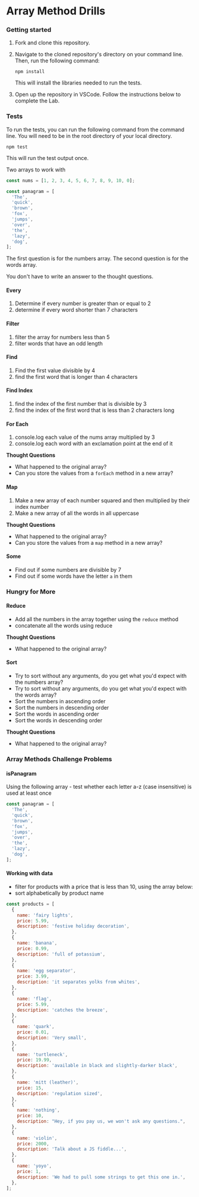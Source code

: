 # Array Method Drills

### Getting started

1. Fork and clone this repository.

1. Navigate to the cloned repository's directory on your command line. Then, run the following command:

   ```
   npm install
   ```

   This will install the libraries needed to run the tests.

1. Open up the repository in VSCode. Follow the instructions below to complete the Lab.

### Tests

To run the tests, you can run the following command from the command line. You will need to be in the root directory of your local directory.

```
npm test
```

This will run the test output once.

Two arrays to work with

```js
const nums = [1, 2, 3, 4, 5, 6, 7, 8, 9, 10, 0];

const panagram = [
  'The',
  'quick',
  'brown',
  'fox',
  'jumps',
  'over',
  'the',
  'lazy',
  'dog',
];
```

The first question is for the numbers array. The second question is for the words array.

You don't have to write an answer to the thought questions.

#### Every

1. Determine if every number is greater than or equal to 2
1. determine if every word shorter than 7 characters

#### Filter

1. filter the array for numbers less than 5
1. filter words that have an odd length

#### Find

1. Find the first value divisible by 4
1. find the first word that is longer than 4 characters

#### Find Index

1. find the index of the first number that is divisible by 3
1. find the index of the first word that is less than 2 characters long

#### For Each

1. console.log each value of the nums array multiplied by 3
1. console.log each word with an exclamation point at the end of it

**Thought Questions**

- What happened to the original array?
- Can you store the values from a `forEach` method in a new array?

#### Map

1. Make a new array of each number squared and then multiplied by their index number
1. Make a new array of all the words in all uppercase

**Thought Questions**

- What happened to the original array?
- Can you store the values from a `map` method in a new array?

#### Some

- Find out if some numbers are divisible by 7
- Find out if some words have the letter `a` in them

### Hungry for More

#### Reduce

- Add all the numbers in the array together using the `reduce` method
- concatenate all the words using reduce

**Thought Questions**

- What happened to the original array?

#### Sort

- Try to sort without any arguments, do you get what you'd expect with the numbers array?
- Try to sort without any arguments, do you get what you'd expect with the words array?
- Sort the numbers in ascending order
- Sort the numbers in descending order
- Sort the words in ascending order
- Sort the words in descending order

**Thought Questions**

- What happened to the original array?

### Array Methods Challenge Problems

#### isPanagram

Using the following array - test whether each letter a-z (case insensitive) is used at least once

```js
const panagram = [
  'The',
  'quick',
  'brown',
  'fox',
  'jumps',
  'over',
  'the',
  'lazy',
  'dog',
];
```

#### Working with data

- filter for products with a price that is less than 10, using the array below:
- sort alphabetically by product name

```js
const products = [
  {
    name: 'fairy lights',
    price: 5.99,
    description: 'festive holiday decoration',
  },
  {
    name: 'banana',
    price: 0.99,
    description: 'full of potassium',
  },
  {
    name: 'egg separator',
    price: 3.99,
    description: 'it separates yolks from whites',
  },
  {
    name: 'flag',
    price: 5.99,
    description: 'catches the breeze',
  },
  {
    name: 'quark',
    price: 0.01,
    description: 'Very small',
  },
  {
    name: 'turtleneck',
    price: 19.99,
    description: 'available in black and slightly-darker black',
  },
  {
    name: 'mitt (leather)',
    price: 15,
    description: 'regulation sized',
  },
  {
    name: 'nothing',
    price: 10,
    description: "Hey, if you pay us, we won't ask any questions.",
  },
  {
    name: 'violin',
    price: 2000,
    description: 'Talk about a JS fiddle...',
  },
  {
    name: 'yoyo',
    price: 1,
    description: 'We had to pull some strings to get this one in.',
  },
];
```

